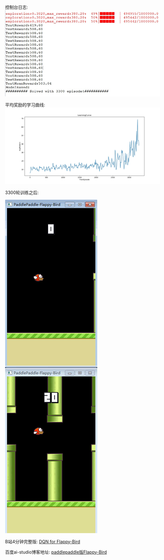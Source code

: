 控制台日志:
![img](/flappy_bird/log_dir/console_out.jpg) 

平均奖励的学习曲线:
![img](/flappy_bird//log_dir/trainCurve.jpeg) 

3300轮训练之后:

![img](/flappy_bird/log_dir/birdTest01.gif)    ![img](/flappy_bird/log_dir/birdTest02.gif)

B站4分钟完整版: [DQN for Flappy-Bird](https://www.bilibili.com/video/av49282860/)

百度ai-studio博客地址: [paddlepaddle版Flappy-Bird](https://aistudio.baidu.com/aistudio/#/projectdetail/51092)
